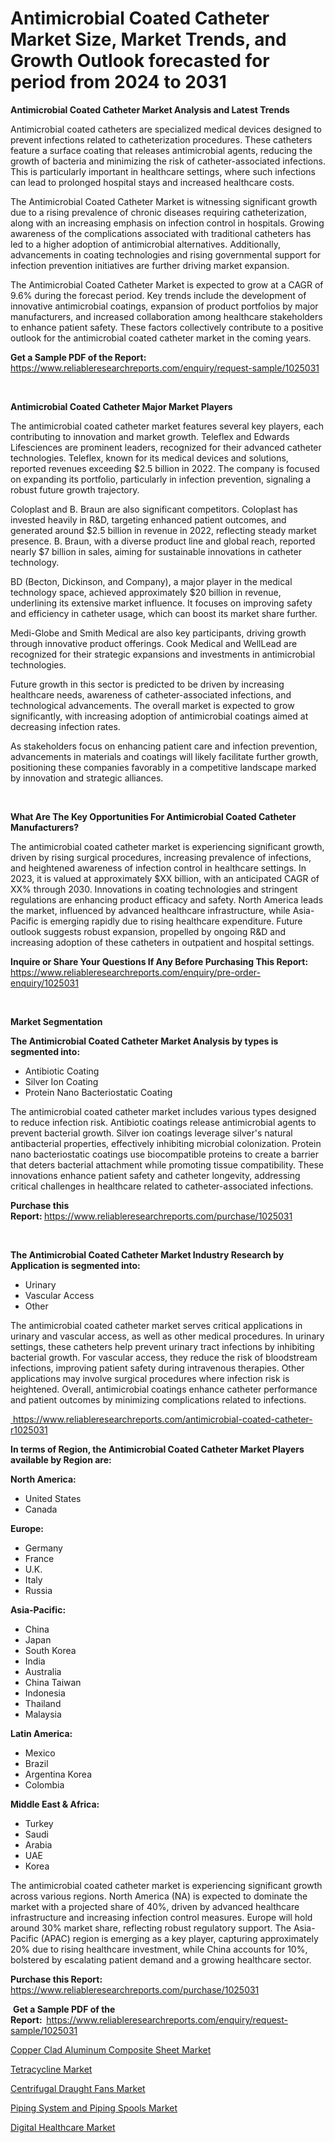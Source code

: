 <p><h1>Antimicrobial Coated Catheter Market Size, Market Trends, and Growth Outlook forecasted for period from 2024 to 2031</h1></p><p><strong>Antimicrobial Coated Catheter Market Analysis and Latest Trends</strong></p>
<p><p>Antimicrobial coated catheters are specialized medical devices designed to prevent infections related to catheterization procedures. These catheters feature a surface coating that releases antimicrobial agents, reducing the growth of bacteria and minimizing the risk of catheter-associated infections. This is particularly important in healthcare settings, where such infections can lead to prolonged hospital stays and increased healthcare costs.</p><p>The Antimicrobial Coated Catheter Market is witnessing significant growth due to a rising prevalence of chronic diseases requiring catheterization, along with an increasing emphasis on infection control in hospitals. Growing awareness of the complications associated with traditional catheters has led to a higher adoption of antimicrobial alternatives. Additionally, advancements in coating technologies and rising governmental support for infection prevention initiatives are further driving market expansion.</p><p>The Antimicrobial Coated Catheter Market is expected to grow at a CAGR of 9.6% during the forecast period. Key trends include the development of innovative antimicrobial coatings, expansion of product portfolios by major manufacturers, and increased collaboration among healthcare stakeholders to enhance patient safety. These factors collectively contribute to a positive outlook for the antimicrobial coated catheter market in the coming years.</p></p>
<p><strong>Get a Sample PDF of the Report:&nbsp;</strong> <a href="https://www.reliableresearchreports.com/enquiry/request-sample/1025031?utm_campaign=33&utm_medium=2&utm_source=Github&utm_content=ia&utm_term=05122024&utm_id=antimicrobial-coated-catheter">https://www.reliableresearchreports.com/enquiry/request-sample/1025031</a></p>
<p>&nbsp;</p>
<p><strong>Antimicrobial Coated Catheter Major Market Players</strong></p>
<p><p>The antimicrobial coated catheter market features several key players, each contributing to innovation and market growth. Teleflex and Edwards Lifesciences are prominent leaders, recognized for their advanced catheter technologies. Teleflex, known for its medical devices and solutions, reported revenues exceeding $2.5 billion in 2022. The company is focused on expanding its portfolio, particularly in infection prevention, signaling a robust future growth trajectory.</p><p>Coloplast and B. Braun are also significant competitors. Coloplast has invested heavily in R&D, targeting enhanced patient outcomes, and generated around $2.5 billion in revenue in 2022, reflecting steady market presence. B. Braun, with a diverse product line and global reach, reported nearly $7 billion in sales, aiming for sustainable innovations in catheter technology.</p><p>BD (Becton, Dickinson, and Company), a major player in the medical technology space, achieved approximately $20 billion in revenue, underlining its extensive market influence. It focuses on improving safety and efficiency in catheter usage, which can boost its market share further.</p><p>Medi-Globe and Smith Medical are also key participants, driving growth through innovative product offerings. Cook Medical and WellLead are recognized for their strategic expansions and investments in antimicrobial technologies.</p><p>Future growth in this sector is predicted to be driven by increasing healthcare needs, awareness of catheter-associated infections, and technological advancements. The overall market is expected to grow significantly, with increasing adoption of antimicrobial coatings aimed at decreasing infection rates.</p><p>As stakeholders focus on enhancing patient care and infection prevention, advancements in materials and coatings will likely facilitate further growth, positioning these companies favorably in a competitive landscape marked by innovation and strategic alliances.</p></p>
<p>&nbsp;</p>
<p><strong>What Are The Key Opportunities For Antimicrobial Coated Catheter Manufacturers?</strong></p>
<p><p>The antimicrobial coated catheter market is experiencing significant growth, driven by rising surgical procedures, increasing prevalence of infections, and heightened awareness of infection control in healthcare settings. In 2023, it is valued at approximately $XX billion, with an anticipated CAGR of XX% through 2030. Innovations in coating technologies and stringent regulations are enhancing product efficacy and safety. North America leads the market, influenced by advanced healthcare infrastructure, while Asia-Pacific is emerging rapidly due to rising healthcare expenditure. Future outlook suggests robust expansion, propelled by ongoing R&D and increasing adoption of these catheters in outpatient and hospital settings.</p></p>
<p><strong>Inquire or Share Your Questions If Any Before Purchasing This Report:</strong> <a href="https://www.reliableresearchreports.com/enquiry/pre-order-enquiry/1025031?utm_campaign=33&utm_medium=2&utm_source=Github&utm_content=ia&utm_term=05122024&utm_id=antimicrobial-coated-catheter">https://www.reliableresearchreports.com/enquiry/pre-order-enquiry/1025031</a></p>
<p>&nbsp;</p>
<p><strong>Market Segmentation</strong></p>
<p><strong>The Antimicrobial Coated Catheter Market Analysis by types is segmented into:</strong></p>
<p><ul><li>Antibiotic Coating</li><li>Silver Ion Coating</li><li>Protein Nano Bacteriostatic Coating</li></ul></p>
<p><p>The antimicrobial coated catheter market includes various types designed to reduce infection risk. Antibiotic coatings release antimicrobial agents to prevent bacterial growth. Silver ion coatings leverage silver's natural antibacterial properties, effectively inhibiting microbial colonization. Protein nano bacteriostatic coatings use biocompatible proteins to create a barrier that deters bacterial attachment while promoting tissue compatibility. These innovations enhance patient safety and catheter longevity, addressing critical challenges in healthcare related to catheter-associated infections.</p></p>
<p><strong>Purchase this Report:&nbsp;</strong><a href="https://www.reliableresearchreports.com/purchase/1025031?utm_campaign=33&utm_medium=2&utm_source=Github&utm_content=ia&utm_term=05122024&utm_id=antimicrobial-coated-catheter">https://www.reliableresearchreports.com/purchase/1025031</a></p>
<p>&nbsp;</p>
<p><strong>The Antimicrobial Coated Catheter Market Industry Research by Application is segmented into:</strong></p>
<p><ul><li>Urinary</li><li>Vascular Access</li><li>Other</li></ul></p>
<p><p>The antimicrobial coated catheter market serves critical applications in urinary and vascular access, as well as other medical procedures. In urinary settings, these catheters help prevent urinary tract infections by inhibiting bacterial growth. For vascular access, they reduce the risk of bloodstream infections, improving patient safety during intravenous therapies. Other applications may involve surgical procedures where infection risk is heightened. Overall, antimicrobial coatings enhance catheter performance and patient outcomes by minimizing complications related to infections.</p></p>
<p><a href="https://www.reliableresearchreports.com/antimicrobial-coated-catheter-r1025031?utm_campaign=33&utm_medium=2&utm_source=Github&utm_content=ia&utm_term=05122024&utm_id=antimicrobial-coated-catheter">&nbsp;https://www.reliableresearchreports.com/antimicrobial-coated-catheter-r1025031</a></p>
<p><strong>In terms of Region, the Antimicrobial Coated Catheter Market Players available by Region are:</strong></p>
<p>
    <p> <strong> North America: </strong>
        <ul>
            <li>United States</li>
            <li>Canada</li>
        </ul>
        </p> 
    <p> <strong> Europe: </strong>
        <ul>
            <li>Germany</li>
            <li>France</li>
            <li>U.K.</li>
            <li>Italy</li>
            <li>Russia</li>
        </ul>
        </p> 
    <p> <strong> Asia-Pacific: </strong>
        <ul>
            <li>China</li>
            <li>Japan</li>
            <li>South Korea</li>
            <li>India</li>
            <li>Australia</li>
            <li>China Taiwan</li>
            <li>Indonesia</li>
            <li>Thailand</li>
            <li>Malaysia</li>
        </ul>
        </p> 
    <p> <strong> Latin America: </strong>
        <ul>
            <li>Mexico</li>
            <li>Brazil</li>
            <li>Argentina Korea</li>
            <li>Colombia</li>
        </ul>
        </p> 
    <p> <strong> Middle East & Africa: </strong>
        <ul>
            <li>Turkey</li>
            <li>Saudi</li>
            <li>Arabia</li>
            <li>UAE</li>
            <li>Korea</li>
        </ul>
    </p>
    </p>
<p><p>The antimicrobial coated catheter market is experiencing significant growth across various regions. North America (NA) is expected to dominate the market with a projected share of 40%, driven by advanced healthcare infrastructure and increasing infection control measures. Europe will hold around 30% market share, reflecting robust regulatory support. The Asia-Pacific (APAC) region is emerging as a key player, capturing approximately 20% due to rising healthcare investment, while China accounts for 10%, bolstered by escalating patient demand and a growing healthcare sector.</p></p>
<p><strong>Purchase this Report: </strong><a href="https://www.reliableresearchreports.com/purchase/1025031?utm_campaign=33&utm_medium=2&utm_source=Github&utm_content=ia&utm_term=05122024&utm_id=antimicrobial-coated-catheter">https://www.reliableresearchreports.com/purchase/1025031</a></p>
<p>&nbsp;<strong>Get a Sample PDF of the Report:&nbsp;&nbsp;</strong><a href="https://www.reliableresearchreports.com/enquiry/request-sample/1025031?utm_campaign=33&utm_medium=2&utm_source=Github&utm_content=ia&utm_term=05122024&utm_id=antimicrobial-coated-catheter">https://www.reliableresearchreports.com/enquiry/request-sample/1025031</a></p>
<p><strong></strong></p>
<p><p><a href="https://issuu.com/reportprime-2/docs/copper-clad-aluminum-composite-sheet-market-size-2?utm_campaign=33&utm_medium=2&utm_source=Github&utm_content=ia&utm_term=05122024&utm_id=antimicrobial-coated-catheter">Copper Clad Aluminum Composite Sheet Market</a></p><p><a href="https://www.linkedin.com/pulse/future-revenue-market-insights-tetracycline-industry-7-cagr-mfcke?utm_campaign=33&utm_medium=2&utm_source=Github&utm_content=ia&utm_term=05122024&utm_id=antimicrobial-coated-catheter">Tetracycline Market</a></p><p><a href="https://github.com/rodinayygacklezi/Market-Research-Report-List-1/blob/main/centrifugal-draught-fans-market.md?utm_campaign=33&utm_medium=2&utm_source=Github&utm_content=ia&utm_term=05122024&utm_id=antimicrobial-coated-catheter">Centrifugal Draught Fans Market</a></p><p><a href="https://github.com/hammelximalschid/Market-Research-Report-List-1/blob/main/piping-system-and-piping-spools-market.md?utm_campaign=33&utm_medium=2&utm_source=Github&utm_content=ia&utm_term=05122024&utm_id=antimicrobial-coated-catheter">Piping System and Piping Spools Market</a></p><p><a href="https://www.linkedin.com/pulse/size-dynamics-expected-growth-digital-healthcare-market-from-c90ae?utm_campaign=33&utm_medium=2&utm_source=Github&utm_content=ia&utm_term=05122024&utm_id=antimicrobial-coated-catheter">Digital Healthcare Market</a></p></p>